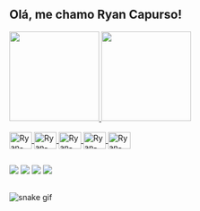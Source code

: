 ## Olá, me chamo Ryan Capurso!
<div>
  <a href="https://github.com/RyanCapurso">
  <img height="160em" src="https://github-readme-stats.vercel.app/api?username=RyanCapurso&show_icons=true&theme=dark"/>
  <img height="160em"  src="https://github-readme-stats.vercel.app/api/top-langs/?username=RyanCapurso&layout=compact&show_icons=true&theme=dark"/>
</div>

  


<div style="display: inline_block"><br>
  
  <img align="center" alt="Ryan-Java" height="30" width="40" src="https://cdn.jsdelivr.net/gh/devicons/devicon/icons/java/java-original.svg">
  <img align="center" alt="Ryan-MySQL" height="30" width="40" src="https://cdn.jsdelivr.net/gh/devicons/devicon/icons/mysql/mysql-original.svg">
  <img align="center" alt="Ryan-HTML" height="30" width="40" src="https://cdn.jsdelivr.net/gh/devicons/devicon/icons/html5/html5-original.svg">
  <img align="center" alt="Ryan-CSS" height="30" width="40" src="https://cdn.jsdelivr.net/gh/devicons/devicon/icons/css3/css3-original.svg"">
  <img align="center" alt="Ryan-Js" height="30" width="40" src="https://cdn.jsdelivr.net/gh/devicons/devicon/icons/javascript/javascript-original.svg">
  
  
  
 
  
  ##
 
<div> 

  <a href="https://www.linkedin.com/in/ryancapurso/" target="_blank"><img src="https://img.shields.io/badge/-LinkedIn-%230077B5?style=for-the-badge&logo=linkedin&logoColor=white" target="_blank"></a> 
  <a href="https://codepen.io/ryan-capurso" target="_blank"><img src="https://img.shields.io/badge/Codepen-000000?style=for-the-badge&logo=codepen&logoColor=white" target="_blank"></a>
  <a href = "mailto:ryan_capurso@hotmail.com"><img src="https://img.shields.io/badge/Microsoft_Outlook-0078D4?style=for-the-badge&logo=microsoft-outlook&logoColor=white" target="_blank"></a>
  <a href="https://github.com/RyanCapurso" target="_blank"><img src="https://img.shields.io/badge/GitHub-100000?style=for-the-badge&logo=github&logoColor=white" target="_blank"></a>
  
  
  
</div>

##

![snake gif](https://github.com/RyanCapurso/RyanCapurso/blob/output/github-contribution-grid-snake.svg)
